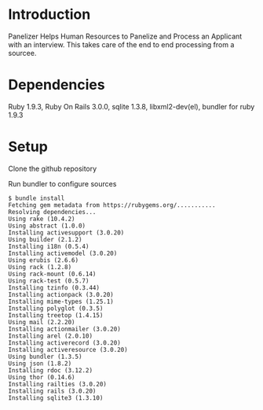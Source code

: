 Introduction
============
Panelizer Helps Human Resources to Panelize and Process an Applicant with an interview. This takes care of the end to end processing from a sourcee.

Dependencies
============
Ruby 1.9.3, Ruby On Rails 3.0.0, sqlite 1.3.8, libxml2-dev(el), bundler for ruby 1.9.3

Setup
====

Clone the github repository

Run bundler to configure sources

    $ bundle install
    Fetching gem metadata from https://rubygems.org/...........
    Resolving dependencies...
    Using rake (10.4.2) 
    Using abstract (1.0.0) 
    Installing activesupport (3.0.20) 
    Using builder (2.1.2) 
    Installing i18n (0.5.4) 
    Installing activemodel (3.0.20) 
    Using erubis (2.6.6) 
    Using rack (1.2.8) 
    Using rack-mount (0.6.14) 
    Using rack-test (0.5.7) 
    Installing tzinfo (0.3.44) 
    Installing actionpack (3.0.20) 
    Installing mime-types (1.25.1) 
    Installing polyglot (0.3.5) 
    Installing treetop (1.4.15) 
    Using mail (2.2.20) 
    Installing actionmailer (3.0.20) 
    Installing arel (2.0.10) 
    Installing activerecord (3.0.20) 
    Installing activeresource (3.0.20) 
    Using bundler (1.3.5) 
    Using json (1.8.2) 
    Installing rdoc (3.12.2) 
    Using thor (0.14.6) 
    Installing railties (3.0.20) 
    Installing rails (3.0.20) 
    Installing sqlite3 (1.3.10)
    

